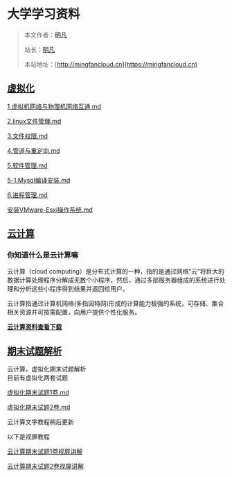 # 大学学习资料

> 本文作者：[明凡]()
>
> 站长：[明凡]()
>
> 本站地址：[http://mingfancloud.cn](https://mingfancloud.cn)

## [虚拟化](虚拟化/README.md)
[1.虚拟机网络与物理机网络互通.md](虚拟化/1.虚拟机网络与物理机网络互通.md)

[2.linux文件管理.md](虚拟化/2.linux文件管理.md)

[3.文件权限.md](虚拟化/3.文件权限.md)

[4.管道与重定向.md](虚拟化/4.管道与重定向.md)

[5.软件管理.md](虚拟化/5.软件管理.md)

[5-1.Mysql编译安装.md](虚拟化/5-1.Mysql编译安装.md)

[6.进程管理.md](虚拟化/6.进程管理.md)

[安装VMware-Esxi操作系统.md](虚拟化/安装VMware-Esxi操作系统.md)

[//]: # ()
[//]: # ([1.虚拟机网络与物理机网络互通.md]&#40;https://v6pvxr0wye.feishu.cn/docx/VdhcdgZcUoGXC6xHw2wcA8GcnLf&#41;)

[//]: # ()
[//]: # ([2.linux文件管理.md]&#40;https://v6pvxr0wye.feishu.cn/docx/WLrEd8gw8oXXLvxRScWcfRnLn6p&#41;)

[//]: # ()
[//]: # ([3.文件权限.md]&#40;https://v6pvxr0wye.feishu.cn/docx/EBcFdabFNor8RnxgdlBcnhrSnZf&#41;)

[//]: # ()
[//]: # ([4.管道与重定向.md]&#40;https://v6pvxr0wye.feishu.cn/docx/DOOgdaI3ToINsRxMcFacnG0znJg&#41;)

[//]: # ()
[//]: # ([5.软件管理.md]&#40;https://v6pvxr0wye.feishu.cn/docx/A6NDdzfxpooFoxxTEHccYvpYnrh&#41;)

[//]: # ()
[//]: # ([5-1.Mysql编译安装.md]&#40;https://v6pvxr0wye.feishu.cn/docx/LQZBdEPriox8vMxf4m2cR2sQnUg&#41;)

[//]: # ()
[//]: # ([1.虚拟机网络与物理机网络互通.md]&#40;虚拟化/1.虚拟机网络与物理机网络互通.md&#41;)

## [云计算](云计算/README.md)

### 你知道什么是云计算嘛
云计算（cloud computing）是分布式计算的一种，指的是通过网络“云”将巨大的数据计算处理程序分解成无数个小程序，然后，通过多部服务器组成的系统进行处理和分析这些小程序得到结果并返回给用户。

云计算指通过计算机网络(多指因特网)形成的计算能力极强的系统，可存储、集合相关资源并可按需配置，向用户提供个性化服务。


[**云计算资料查看下载**](https://q1h6kdpo24v.feishu.cn/drive/folder/U3hSfhPnDldsEjdgP3qchCkhnnf)

## [期末试题解析](期末试题解析/README.md)

云计算，虚拟化期末试题解析  
目前有虚拟化两套试题

[虚拟化期末试题1卷.md](期末试题解析/虚拟化期末试题1卷.md)

[虚拟化期末试题2卷.md](期末试题解析/虚拟化期末试题2卷.md)


云计算文字教程稍后更新

以下是视屏教程

[云计算期末试题1卷视屏讲解](https://q1h6kdpo24v.feishu.cn/file/VfQwb6JGdohvsFxFYtocMsABnTh)

[云计算期末试题2卷视屏讲解](https://q1h6kdpo24v.feishu.cn/file/DNl1b5JOroN2NnxkSRccLJ10nIc)





